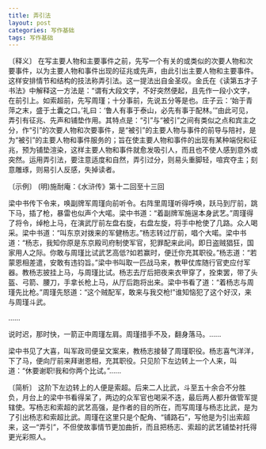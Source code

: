 ```yaml
---
title: 弄引法
layout: post
categories: 写作基础
tags: 写作基础
---
```


〔释义〕 在写主要人物和主要事件之前，先写一个有关的或类似的次要人物和次要事件，以为主要人物和事件出现的征兆或先声，由此引出主要人物和主要事件。这样安排情节和结构的技法称弄引法。这一提法出自金圣叹。金氏在《读第五才子书法》中解释这一方法是：“谓有大段文字，不好突然便起，且先作一段小文字，在前引上。如索超前，先写周瑾；十分事前，先说五分等是也。庄子云：‘始于青萍之末，盛于土囊之口。’礼曰：‘鲁人有事于泰山，必先有事于配林。’”由此可见，弄引有征兆、先声和铺垫作用。其特点是：“引”与“被引”之间有类似之点和宾主之分，作“引”的次要人物和次要事件，是“被引”的主要人物与事件的前导与陪衬，是为“被引”的主要人物和事件服务的；旨在使主要人物和事件的出现有某种端倪和征兆，预为铺垫渲染，这样主要人物和事件就愈发吸引人，而且也不使人感到意外或突然。运用弄引法，要注意适度和自然，弄引过分，则易头重脚轻，喧宾夺主；刻意雕琢，则易引人反感，失掉读者。

〔示例〕 (明)施耐庵：《水浒传》第十二回至十三回

梁中书传下令来，唤副牌军周瑾向前听令。右阵里周瑾听得呼唤，跃马到厅前，跳下马，插了枪，暴雷也似声个大喏。梁中书道：“着副牌军施逞本身武艺。”周瑾得了将令，绰枪上马，在演武厅前左盘右旋，右盘左旋，将手中枪使了几路。众人喝采。梁中书道：“叫东京对拨来的军健杨志。”杨志转过厅前，唱个大喏。梁中书道：“杨志，我知你原是东京殿司府制使军官，犯罪配来此间。即日盗贼猖狂，国家用人之际。你敢与周瑾比试武艺高低?如若赢时，便迁你充其职役。”杨志道：“若蒙恩相差遣，安敢有违钧旨。”梁中书叫取一匹战马来，教甲仗库随行官吏应付军器。教杨志披挂上马，与周瑾比试。杨志去厅后把夜来衣甲穿了，拴束罢，带了头盔、弓箭、腰刀，手拿长枪上马，从厅后跑将出来。梁中书看了道：“着杨志与周瑾先比枪。”周瑾先怒道：“这个贼配军，敢来与我交枪!”谁知恼犯了这个好汉，来与周瑾斗武。

……

说时迟，那时快，一箭正中周瑾左肩。周瑾措手不及，翻身落马。……

梁中书见了大喜，叫军政司便呈文案来，教杨志接替了周瑾职役。杨志喜气洋洋，下了马，便向厅前来拜谢恩相，充其职役。只见阶下左边转上一个人来，叫道：“休要谢职!我和你两个比试。”……

〔简析〕 这阶下左边转上的人便是索超。后来二人比武，斗至五十余合不分胜负，月台上的梁中书看得呆了，两边的众军官也喝采不迭，最后两人都升做管军提辖使。写杨志和索超的武艺高强，是作者的目的所在，而写周瑾与杨志比武，是为了引出杨志和索超比武。周瑾在这里只是个配角、“铺路石”，写他是为引出索超来，这一“弄引”，不但使故事情节更加曲折，而且把杨志、索超的武艺铺垫衬托得更光彩照人。 